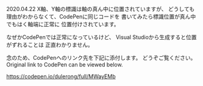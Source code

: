 2020.04.22
X軸、Y軸の標識は軸の真ん中に位置されていますが、
どうしても理由がわからなくて、CodePenに同じコードを
書いてみたら標識位置が真ん中でもはく軸端に正常に
位置付けされています。

なぜかCodePenでは正常になっているけど、
Visual Studioから生成すると位置がずれることは
正直わかりません。

念のため、CodePenへのリンク先を下記に添付します。
どうぞご覧ください。
Original link to CodePen can be viewed below.

https://codepen.io/dulerong/full/MWayEMb